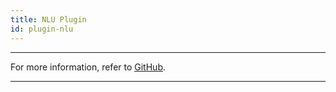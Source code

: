 ```yaml
---
title: NLU Plugin
id: plugin-nlu
---
```


---

For more information, refer to [<u>GitHub</u>](https://github.com/hubtype/botonic/tree/master/packages/botonic-plugin-nlu).

---



